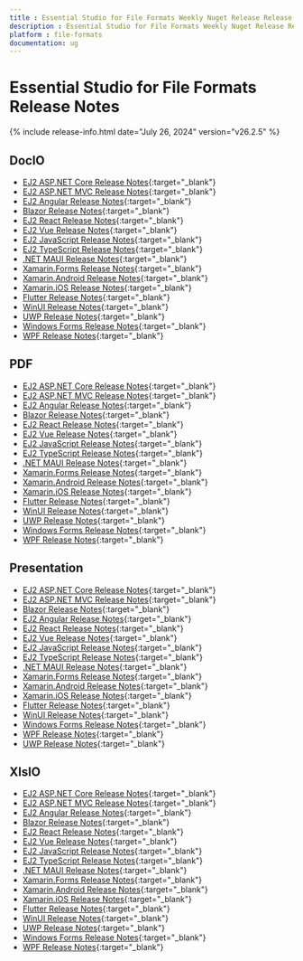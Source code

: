```yaml
---
title : Essential Studio for File Formats Weekly Nuget Release Release Notes  
description : Essential Studio for File Formats Weekly Nuget Release Release Notes  
platform : file-formats
documentation: ug
---
```


# Essential Studio for File Formats  Release Notes  

{% include release-info.html date="July 26, 2024" version="v26.2.5" %} 




## DocIO

* [EJ2 ASP.NET Core Release Notes](https://ej2.syncfusion.com/aspnetcore/documentation/release-notes/26.2.5#docio){:target="_blank"}
* [EJ2 ASP.NET MVC Release Notes](https://ej2.syncfusion.com/aspnetmvc/documentation/release-notes/26.2.5#docio){:target="_blank"}
* [EJ2 Angular Release Notes](https://ej2.syncfusion.com/angular/documentation/release-notes/26.2.5#docio){:target="_blank"}
* [Blazor Release Notes](https://blazor.syncfusion.com/documentation/release-notes/26.2.5#docio){:target="_blank"}
* [EJ2 React Release Notes](https://ej2.syncfusion.com/react/documentation/release-notes/26.2.5#docio){:target="_blank"}
* [EJ2 Vue  Release Notes](https://ej2.syncfusion.com/vue/documentation/release-notes/26.2.5#docio){:target="_blank"}
* [EJ2 JavaScript Release Notes](https://ej2.syncfusion.com/javascript/documentation/release-notes/26.2.5#docio){:target="_blank"}
* [EJ2 TypeScript Release Notes](https://ej2.syncfusion.com/documentation/release-notes/26.2.5#docio){:target="_blank"}
* [.NET MAUI Release Notes](/maui/release-notes/v26.2.5#docio){:target="_blank"}
* [Xamarin.Forms Release Notes](/xamarin/release-notes/v26.2.5#docio){:target="_blank"}
* [Xamarin.Android Release Notes](/xamarin-android/release-notes/v26.2.5#docio){:target="_blank"}
* [Xamarin.iOS Release Notes](/xamarin-ios/release-notes/v26.2.5#docio){:target="_blank"}
* [Flutter Release Notes](/flutter/release-notes/v26.2.5#docio){:target="_blank"}
* [WinUI Release Notes](/winui/release-notes/v26.2.5#docio){:target="_blank"}
* [UWP Release Notes](/uwp/release-notes/v26.2.5#docio){:target="_blank"}
* [Windows Forms Release Notes](/windowsforms/release-notes/v26.2.5#docio){:target="_blank"}
* [WPF Release Notes](/wpf/release-notes/v26.2.5#docio){:target="_blank"}



## PDF

* [EJ2 ASP.NET Core Release Notes](https://ej2.syncfusion.com/aspnetcore/documentation/release-notes/26.2.5#pdf){:target="_blank"}
* [EJ2 ASP.NET MVC Release Notes](https://ej2.syncfusion.com/aspnetmvc/documentation/release-notes/26.2.5#pdf){:target="_blank"}
* [EJ2 Angular Release Notes](https://ej2.syncfusion.com/angular/documentation/release-notes/26.2.5#pdf){:target="_blank"}
* [Blazor Release Notes](https://blazor.syncfusion.com/documentation/release-notes/26.2.5#pdf){:target="_blank"}
* [EJ2 React Release Notes](https://ej2.syncfusion.com/react/documentation/release-notes/26.2.5#pdf){:target="_blank"}
* [EJ2 Vue  Release Notes](https://ej2.syncfusion.com/vue/documentation/release-notes/26.2.5#pdf){:target="_blank"}
* [EJ2 JavaScript Release Notes](https://ej2.syncfusion.com/javascript/documentation/release-notes/26.2.5#pdf){:target="_blank"}
* [EJ2 TypeScript Release Notes](https://ej2.syncfusion.com/documentation/release-notes/26.2.5#pdf){:target="_blank"}
* [.NET MAUI Release Notes](/maui/release-notes/v26.2.5#pdf){:target="_blank"}
* [Xamarin.Forms Release Notes](/xamarin/release-notes/v26.2.5#pdf){:target="_blank"}
* [Xamarin.Android Release Notes](/xamarin-android/release-notes/v26.2.5#pdf){:target="_blank"}
* [Xamarin.iOS Release Notes](/xamarin-ios/release-notes/v26.2.5#pdf){:target="_blank"}
* [Flutter Release Notes](/flutter/release-notes/v26.2.5#pdf){:target="_blank"}
* [WinUI Release Notes](/winui/release-notes/v26.2.5#pdf){:target="_blank"}
* [UWP Release Notes](/uwp/release-notes/v26.2.5#pdf){:target="_blank"}
* [Windows Forms Release Notes](/windowsforms/release-notes/v26.2.5#pdf){:target="_blank"}
* [WPF Release Notes](/wpf/release-notes/v26.2.5#pdf){:target="_blank"}


## Presentation

* [EJ2 ASP.NET Core Release Notes](https://ej2.syncfusion.com/aspnetcore/documentation/release-notes/26.2.5#presentation){:target="_blank"}
* [EJ2 ASP.NET MVC Release Notes](https://ej2.syncfusion.com/aspnetmvc/documentation/release-notes/26.2.5#presentation){:target="_blank"}
* [Blazor Release Notes](https://blazor.syncfusion.com/documentation/release-notes/26.2.5#presentation){:target="_blank"}
* [EJ2 Angular Release Notes](https://ej2.syncfusion.com/angular/documentation/release-notes/26.2.5#presentation){:target="_blank"}
* [EJ2 React Release Notes](https://ej2.syncfusion.com/react/documentation/release-notes/26.2.5#presentation){:target="_blank"}
* [EJ2 Vue  Release Notes](https://ej2.syncfusion.com/vue/documentation/release-notes/26.2.5#presentation){:target="_blank"}
* [EJ2 JavaScript Release Notes](https://ej2.syncfusion.com/javascript/documentation/release-notes/26.2.5#presentation){:target="_blank"}
* [EJ2 TypeScript Release Notes](https://ej2.syncfusion.com/documentation/release-notes/26.2.5#presentation){:target="_blank"}
* [.NET MAUI Release Notes](/maui/release-notes/v26.2.5#presentation){:target="_blank"}
* [Xamarin.Forms Release Notes](/xamarin/release-notes/v26.2.5#presentation){:target="_blank"}
* [Xamarin.Android Release Notes](/xamarin-android/release-notes/v26.2.5#presentation){:target="_blank"}
* [Xamarin.iOS Release Notes](/xamarin-ios/release-notes/v26.2.5#presentation){:target="_blank"}
* [Flutter Release Notes](/flutter/release-notes/v26.2.5#presentation){:target="_blank"}
* [WinUI Release Notes](/winui/release-notes/v26.2.5#presentation){:target="_blank"}
* [Windows Forms Release Notes](/windowsforms/release-notes/v26.2.5#presentation){:target="_blank"}
* [WPF Release Notes](/wpf/release-notes/v26.2.5#presentation){:target="_blank"}
* [UWP Release Notes](/uwp/release-notes/v26.2.5#presentation){:target="_blank"}



## XlsIO

* [EJ2 ASP.NET Core Release Notes](https://ej2.syncfusion.com/aspnetcore/documentation/release-notes/26.2.5#xlsio){:target="_blank"}
* [EJ2 ASP.NET MVC Release Notes](https://ej2.syncfusion.com/aspnetmvc/documentation/release-notes/26.2.5#xlsio){:target="_blank"}
* [EJ2 Angular Release Notes](https://ej2.syncfusion.com/angular/documentation/release-notes/26.2.5#xlsio){:target="_blank"}
* [Blazor Release Notes](https://blazor.syncfusion.com/documentation/release-notes/26.2.5#xlsio){:target="_blank"}
* [EJ2 React Release Notes](https://ej2.syncfusion.com/react/documentation/release-notes/26.2.5#xlsio){:target="_blank"}
* [EJ2 Vue  Release Notes](https://ej2.syncfusion.com/vue/documentation/release-notes/26.2.5#xlsio){:target="_blank"}
* [EJ2 JavaScript Release Notes](https://ej2.syncfusion.com/javascript/documentation/release-notes/26.2.5#xlsio){:target="_blank"}
* [EJ2 TypeScript Release Notes](https://ej2.syncfusion.com/documentation/release-notes/26.2.5#xlsio){:target="_blank"}
* [.NET MAUI Release Notes](/maui/release-notes/v26.2.5#xlsio){:target="_blank"}
* [Xamarin.Forms Release Notes](/xamarin/release-notes/v26.2.5#xlsio){:target="_blank"}
* [Xamarin.Android Release Notes](/xamarin-android/release-notes/v26.2.5#xlsio){:target="_blank"}
* [Xamarin.iOS Release Notes](/xamarin-ios/release-notes/v26.2.5#xlsio){:target="_blank"}
* [Flutter Release Notes](/flutter/release-notes/v26.2.5#xlsio){:target="_blank"}
* [WinUI Release Notes](/winui/release-notes/v26.2.5#xlsio){:target="_blank"}
* [UWP Release Notes](/uwp/release-notes/v26.2.5#xlsio){:target="_blank"}
* [Windows Forms Release Notes](/windowsforms/release-notes/v26.2.5#xlsio){:target="_blank"}
* [WPF Release Notes](/wpf/release-notes/v26.2.5#xlsio){:target="_blank"}


